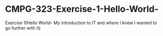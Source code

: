 # CMPG-323-Exercise-1-Hello-World-
Exercise 1(Hello World- My introduction to IT and where I knew I wanted to go further with it)
